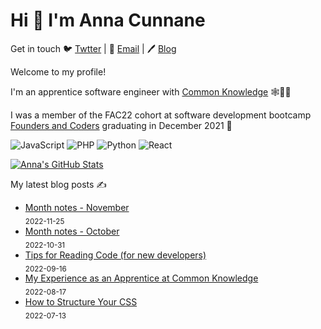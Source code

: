 # Hi 👋 I'm Anna Cunnane

Get in touch 🐦 [Twtter](https://twitter.com/AnnaThereseCu) |
📧 <a href="mailto:acunnane13@email.com"> Email</a> |
🖊️ [Blog](https://www.annacunnane.co.uk/)

Welcome to my profile!

I'm an apprentice software engineer with [Common Knowledge](https://commonknowledge.coop/) 🕸️👩‍💻

I was a member of the FAC22 cohort at software development bootcamp [Founders and Coders](https://www.foundersandcoders.com/) graduating in December 2021 
💫


![JavaScript](https://img.shields.io/badge/javascript-%23323330.svg?style=for-the-badge&logo=javascript&logoColor=%23F7DF1E)
![PHP](https://img.shields.io/badge/php-%23777BB4.svg?style=for-the-badge&logo=php&logoColor=white)
![Python](https://img.shields.io/badge/python-3670A0?style=for-the-badge&logo=python&logoColor=ffdd54)
![React](https://img.shields.io/badge/react-%2320232a.svg?style=for-the-badge&logo=react&logoColor=%2361DAFB)

[![Anna's GitHub Stats](https://github-readme-stats.vercel.app/api?username=Moggach&hide=stars)]()

My latest blog posts ✍️
- [Month notes - November](https://www.annacunnane.co.uk/blog/Month%20notes%20-%20November) <br/> <sub>2022-11-25</sub>
- [Month notes - October](https://www.annacunnane.co.uk/blog/Month%20Notes%20-%20October) <br/> <sub>2022-10-31</sub>
- [Tips for Reading Code (for new developers)](https://www.annacunnane.co.uk/blog/Tips%20for%20reading%20code%20(for%20new%20developers)) <br/> <sub>2022-09-16</sub>
- [My Experience as an Apprentice at Common Knowledge](https://www.annacunnane.co.uk/blog/My%20Experience%20as%20a%20Software%20Engineer%20Apprentice) <br/> <sub>2022-08-17</sub>
- [How to Structure Your CSS](https://www.annacunnane.co.uk/blog/How%20to%20structure%20CSS) <br/> <sub>2022-07-13</sub>





